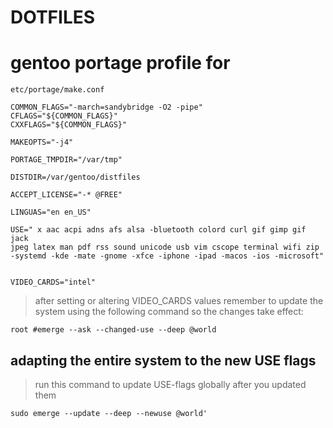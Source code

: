 # DOTFILES

# gentoo portage profile for 

```etc/portage/make.conf```

```
COMMON_FLAGS="-march=sandybridge -O2 -pipe"
CFLAGS="${COMMON_FLAGS}"
CXXFLAGS="${COMMON_FLAGS}"

MAKEOPTS="-j4"

PORTAGE_TMPDIR="/var/tmp"

DISTDIR=/var/gentoo/distfiles

ACCEPT_LICENSE="-* @FREE"

LINGUAS="en en_US"

USE=" x aac acpi adns afs alsa -bluetooth colord curl gif gimp gif jack 
jpeg latex man pdf rss sound unicode usb vim cscope terminal wifi zip -systemd -kde -mate -gnome -xfce -iphone -ipad -macos -ios -microsoft"

 
VIDEO_CARDS="intel"
```

> after setting or altering VIDEO_CARDS values 
> remember to update the system using the following command so the changes take effect:

```root #emerge --ask --changed-use --deep @world```




## adapting the entire system to the new USE flags 

> run this command to update USE-flags globally after you updated them

```sudo emerge --update --deep --newuse @world'```


